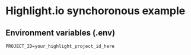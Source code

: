 # Highlight.io synchoronous example

## Environment variables (.env)
```env
PROJECT_ID=your_highlight_project_id_here
```